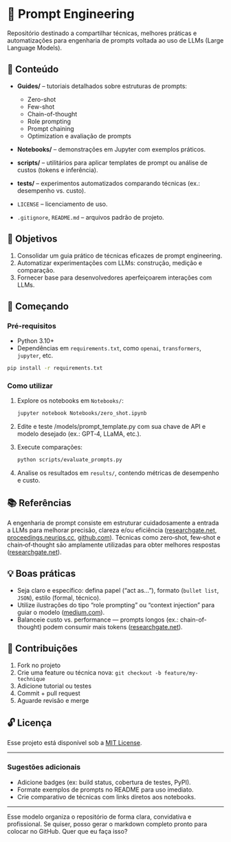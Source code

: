 # 🔧 Prompt Engineering

Repositório destinado a compartilhar técnicas, melhores práticas e automatizações para engenharia de prompts voltada ao uso de LLMs (Large Language Models).

## 📖 Conteúdo

* **Guides/** – tutoriais detalhados sobre estruturas de prompts:

  * Zero-shot
  * Few-shot
  * Chain-of-thought
  * Role prompting
  * Prompt chaining
  * Optimization e avaliação de prompts
* **Notebooks/** – demonstrações em Jupyter com exemplos práticos.
* **scripts/** – utilitários para aplicar templates de prompt ou análise de custos (tokens e inferência).
* **tests/** – experimentos automatizados comparando técnicas (ex.: desempenho vs. custo).
* `LICENSE` – licenciamento de uso.
* `.gitignore`, `README.md` – arquivos padrão de projeto.

## 🎯 Objetivos

1. Consolidar um guia prático de técnicas eficazes de prompt engineering.
2. Automatizar experimentações com LLMs: construção, medição e comparação.
3. Fornecer base para desenvolvedores aperfeiçoarem interações com LLMs.

## 🚀 Começando

### Pré-requisitos

* Python 3.10+
* Dependências em `requirements.txt`, como `openai`, `transformers`, `jupyter`, etc.

```bash
pip install -r requirements.txt
```

### Como utilizar

1. Explore os notebooks em `Notebooks/`:

   ```bash
   jupyter notebook Notebooks/zero_shot.ipynb
   ```
2. Edite e teste /models/prompt\_template.py com sua chave de API e modelo desejado (ex.: GPT‑4, LLaMA, etc.).
3. Execute comparações:

   ```bash
   python scripts/evaluate_prompts.py
   ```
4. Analise os resultados em `results/`, contendo métricas de desempenho e custo.

## 📚 Referências

A engenharia de prompt consiste em estruturar cuidadosamente a entrada a LLMs para melhorar precisão, clareza e/ou eficiência ([researchgate.net][1], [proceedings.neurips.cc][2], [github.com][3]). Técnicas como zero‑shot, few‑shot e chain‑of‑thought são amplamente utilizadas para obter melhores respostas ([researchgate.net][1]).

## 💡 Boas práticas

* Seja claro e específico: defina papel (“act as…”), formato (`bullet list`, `JSON`), estilo (formal, técnico).
* Utilize ilustrações do tipo “role prompting” ou “context injection” para guiar o modelo ([medium.com][4]).
* Balanceie custo vs. performance — prompts longos (ex.: chain-of-thought) podem consumir mais tokens ([researchgate.net][1]).

## 🧠 Contribuições

1. Fork no projeto
2. Crie uma feature ou técnica nova: `git checkout -b feature/my-technique`
3. Adicione tutorial ou testes
4. Commit + pull request
5. Aguarde revisão e merge

## 🔓 Licença

Esse projeto está disponível sob a [MIT License](LICENSE).

---

### Sugestões adicionais

* Adicione badges (ex: build status, cobertura de testes, PyPI).
* Formate exemplos de prompts no README para uso imediato.
* Crie comparativo de técnicas com links diretos aos notebooks.

---

Esse modelo organiza o repositório de forma clara, convidativa e profissional. Se quiser, posso gerar o markdown completo pronto para colocar no GitHub. Quer que eu faça isso?

[1]: https://www.researchgate.net/publication/392514294_Which_Prompting_Technique_Should_I_Use_An_Empirical_Investigation_of_Prompting_Techniques_for_Software_Engineering_Tasks?utm_source=chatgpt.com "(PDF) Which Prompting Technique Should I Use? An Empirical ..."
[2]: https://proceedings.neurips.cc/paper_files/paper/2023/file/a00548031e4647b13042c97c922fadf1-Paper-Conference.pdf?utm_source=chatgpt.com "[PDF] Hard Prompts Made Easy: Gradient-Based Discrete Optimization for ..."
[3]: https://github.com/preset-io/promptimize/blob/main/README.md?utm_source=chatgpt.com "README.md - preset-io/promptimize - GitHub"
[4]: https://medium.com/%40bubu.tripathy/prompt-engineering-for-smarter-ai-results-d919add3a57e?utm_source=chatgpt.com "Prompt Engineering for Smarter AI Results | by Bubu Tripathy"


